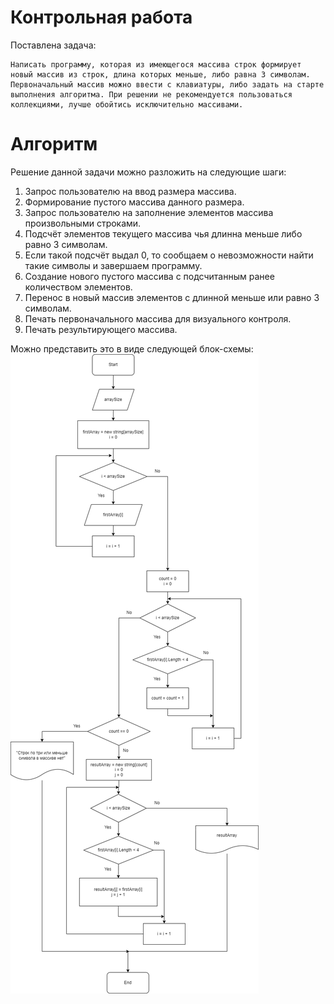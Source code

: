 # Контрольная работа

Поставлена задача:
```
Написать программу, которая из имеющегося массива строк формирует новый массив из строк, длина которых меньше, либо равна 3 символам. Первоначальный массив можно ввести с клавиатуры, либо задать на старте выполнения алгоритма. При решении не рекомендуется пользоваться коллекциями, лучше обойтись исключительно массивами.
```
# Алгоритм
Решение данной задачи можно разложить на следующие шаги:
 1. Запрос пользователю на ввод размера массива.
 2. Формирование пустого массива данного размера.
 3. Запрос пользователю на заполнение элементов массива произвольными строками.
 4. Подсчёт элементов текущего массива чья длинна меньше либо равно 3 символам.
 5. Если такой подсчёт выдал 0, то сообщаем о невозможности найти такие символы и завершаем программу.
 6. Создание нового пустого массива с подсчитанным ранее количеством элементов.
 7. Перенос в новый массив элементов с длинной меньше или равно 3 символам.
 8. Печать первоначального массива для визуального контроля.
 9. Печать результирующего массива.

 Можно представить это в виде следующей блок-схемы:
 ![](algorithm.png)